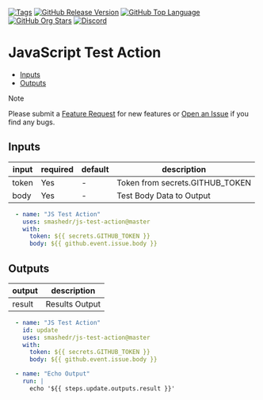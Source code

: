 [![Tags](https://img.shields.io/github/actions/workflow/status/smashedr/js-test-action/tags.yaml?logo=github&logoColor=white&label=tags)](https://github.com/smashedr/js-test-action/actions/workflows/tags.yaml)
[![GitHub Release Version](https://img.shields.io/github/v/release/smashedr/js-test-action?logo=github)](https://github.com/smashedr/js-test-action/releases/latest)
[![GitHub Top Language](https://img.shields.io/github/languages/top/smashedr/js-test-action?logo=htmx&logoColor=white)](https://github.com/smashedr/js-test-action)
[![GitHub Org Stars](https://img.shields.io/github/stars/cssnr?style=flat&logo=github&logoColor=white)](https://cssnr.github.io/)
[![Discord](https://img.shields.io/discord/899171661457293343?logo=discord&logoColor=white&label=discord&color=7289da)](https://discord.gg/wXy6m2X8wY)

# JavaScript Test Action

* [Inputs](#Inputs)
* [Outputs](#Outputs)

> [!NOTE]   
> Please submit a [Feature Request](https://github.com/smashedr/js-test-action/discussions/categories/feature-requests)
> for new features or [Open an Issue](https://github.com/smashedr/js-test-action/issues) if you find any bugs.

## Inputs

| input | required | default | description                     |
|-------|----------|---------|---------------------------------|
| token | Yes      | -       | Token from secrets.GITHUB_TOKEN |
| body  | Yes      | -       | Test Body Data to Output        |

```yaml
  - name: "JS Test Action"
    uses: smashedr/js-test-action@master
    with:
      token: ${{ secrets.GITHUB_TOKEN }}
      body: ${{ github.event.issue.body }}
```

## Outputs

| output | description    |
|--------|----------------|
| result | Results Output |

```yaml
  - name: "JS Test Action"
    id: update
    uses: smashedr/js-test-action@master
    with:
      token: ${{ secrets.GITHUB_TOKEN }}
      body: ${{ github.event.issue.body }}

  - name: "Echo Output"
    run: |
      echo '${{ steps.update.outputs.result }}'
```

